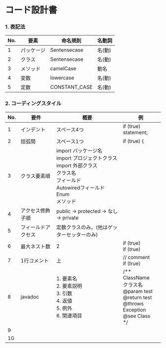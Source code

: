 # コード設計書

### 1. 表記法

| No.  | 要素       | 命名規則      | 名動詞 |
| ---- | ---------- | ------------- | ------ |
| 1    | パッケージ | Sentensecase  | 名(動) |
| 2    | クラス     | Sentensecase  | 名(動) |
| 3    | メソッド   | camelCase     | 動名   |
| 4    | 変数       | lowercase     | 名(動) |
| 5    | 定数       | CONSTANT_CASE | 名(動) |

### 2. コーディングスタイル

| No.  | 要件               | 概要                                                         | 例                                                           |
| ---- | ------------------ | ------------------------------------------------------------ | ------------------------------------------------------------ |
| 1    | インデント         | スペース4つ                                                  | if (true) <br>    statement;                                 |
| 2    | 括弧間             | スペース1つ                                                  | if (true) {                                                  |
| 3    | クラス要素順       | import パッケージ名<br>import プロジェクトクラス<br>import 外部クラス<br>クラス名<br>フィールド<br>Autowiredフィールド<br>Enum<br>メソッド |                                                              |
| 4    | アクセス修飾子順   | public -> protected -> なし -> private                       |                                                              |
| 5    | フィールドアクセス | 定数クラスのみ。(他はゲッターセッターのみ)                   |                                                              |
| 6    | 最大ネスト数       | 2                                                            | if (true) <br>    if (true)                                  |
| 7    | 1行コメント        | 上                                                           | // comment<br>if (true)                                      |
| 8    | javadoc            | 1. 要素名<br>2. 要素説明<br>3. 引数<br>4. 返値<br>5. 例外<br>6. 関連項目 | /\*\*<br>ClassName<br>クラス名<br>@param test<br>@return test<br>@throws Exception<br>@see Class<br>\*/ |
| 9    |                    |                                                              |                                                              |
| 10   |                    |                                                              |                                                              |

